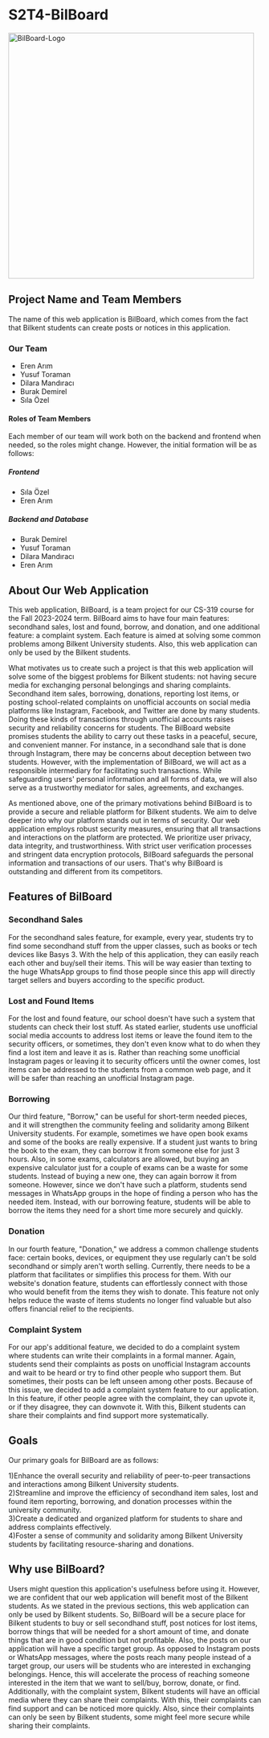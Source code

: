 # S2T4-BilBoard

<img width="489" alt="BilBoard-Logo" src="https://github.com/CS319-23-FA/S2T4-BilBoard/assets/91385176/6d1fc5e8-5ca3-4b8b-9a67-dd2b429187e8">


## Project Name and Team Members
The name of this web application is BilBoard, which comes from the fact that Bilkent students can create posts or notices in this application.
### Our Team
- Eren Arım 
- Yusuf Toraman
- Dilara Mandıracı
- Burak Demirel
- Sıla Özel
#### Roles of Team Members
Each member of our team will work both on the backend and frontend when needed, so the roles might change. However, the initial formation will be as follows:
##### Frontend
- Sıla Özel
- Eren Arım
##### Backend and Database
- Burak Demirel
- Yusuf Toraman
- Dilara Mandıracı
- Eren Arım

## About Our Web Application
This web application, BilBoard, is a team project for our CS-319 course for the Fall 2023-2024 term. BilBoard aims to have four main features: secondhand sales, lost and found, borrow, and donation, and one additional feature: a complaint system. Each feature is aimed at solving some common problems among Bilkent University students. Also, this web application can only be used by the Bilkent students.

What motivates us to create such a project is that this web application will solve some of the biggest problems for Bilkent students: not having secure media for exchanging personal belongings and sharing complaints. Secondhand item sales, borrowing, donations, reporting lost items, or posting school-related complaints on unofficial accounts on social media platforms like Instagram, Facebook, and Twitter are done by many students. Doing these kinds of transactions through unofficial accounts raises security and reliability concerns for students. The BilBoard website promises students the ability to carry out these tasks in a peaceful, secure, and convenient manner. For instance, in a secondhand sale that is done through Instagram, there may be concerns about deception between two students. However, with the implementation of BilBoard, we will act as a responsible intermediary for facilitating such transactions. While safeguarding users' personal information and all forms of data, we will also serve as a trustworthy mediator for sales, agreements, and exchanges. 

As mentioned above, one of the primary motivations behind BilBoard is to provide a secure and reliable platform for Bilkent students. We aim to delve deeper into why our platform stands out in terms of security. Our web application employs robust security measures, ensuring that all transactions and interactions on the platform are protected. We prioritize user privacy, data integrity, and trustworthiness. With strict user verification processes and stringent data encryption protocols, BilBoard safeguards the personal information and transactions of our users. That's why BilBoard is outstanding and different from its competitors.

## Features of BilBoard 
### Secondhand Sales 
For the secondhand sales feature, for example, every year, students try to find some secondhand stuff from the upper classes, such as books or tech devices like Basys 3. With the help of this application, they can easily reach each other and buy/sell their items. This will be way easier than texting to the huge WhatsApp groups to find those people since this app will directly target sellers and buyers according to the specific product.

### Lost and Found Items 
For the lost and found feature, our school doesn't have such a system that students can check their lost stuff. As stated earlier, students use unofficial social media accounts to address lost items or leave the found item to the security officers, or sometimes, they don't even know what to do when they find a lost item and leave it as is. Rather than reaching some unofficial Instagram pages or leaving it to security officers until the owner comes, lost items can be addressed to the students from a common web page, and it will be safer than reaching an unofficial Instagram page.

### Borrowing 
Our third feature, "Borrow," can be useful for short-term needed pieces, and it will strengthen the community feeling and solidarity among Bilkent University students. For example, sometimes we have open book exams and some of the books are really expensive. If a student just wants to bring the book to the exam, they can borrow it from someone else for just 3 hours. Also, in some exams, calculators are allowed, but buying an expensive calculator just for a couple of exams can be a waste for some students. Instead of buying a new one, they can again borrow it from someone. However, since we don't have such a platform, students send messages in WhatsApp groups in the hope of finding a person who has the needed item. Instead, with our borrowing feature, students will be able to borrow the items they need for a short time more securely and quickly.

### Donation 
In our fourth feature, "Donation," we address a common challenge students face: certain books, devices, or equipment they use regularly can't be sold secondhand or simply aren't worth selling. Currently, there needs to be a platform that facilitates or simplifies this process for them. With our website's donation feature, students can effortlessly connect with those who would benefit from the items they wish to donate. This feature not only helps reduce the waste of items students no longer find valuable but also offers financial relief to the recipients.

### Complaint System
For our app's additional feature, we decided to do a complaint system where students can write their complaints in a formal manner. Again, students send their complaints as posts on unofficial Instagram accounts and wait to be heard or try to find other people who support them. But sometimes, their posts can be left unseen among other posts. Because of this issue, we decided to add a complaint system feature to our application. In this feature, if other people agree with the complaint, they can upvote it, or if they disagree, they can downvote it. With this, Bilkent students can share their complaints and find support more systematically.

## Goals
Our primary goals for BilBoard are as follows:

1)Enhance the overall security and reliability of peer-to-peer transactions and interactions among Bilkent University students.<br>
2)Streamline and improve the efficiency of secondhand item sales, lost and found item reporting, borrowing, and donation processes within the university community.<br>
3)Create a dedicated and organized platform for students to share and address complaints effectively.<br>
4)Foster a sense of community and solidarity among Bilkent University students by facilitating resource-sharing and donations.

## Why use BilBoard?
Users might question this application's usefulness before using it. However, we are confident that our web application will benefit most of the Bilkent students. As we stated in the previous sections, this web application can only be used by Bilkent students. So, BilBoard will be a secure place for Bilkent students to buy or sell secondhand stuff, post notices for lost items, borrow things that will be needed for a short amount of time, and donate things that are in good condition but not profitable. Also, the posts on our application will have a specific target group. As opposed to Instagram posts or WhatsApp messages, where the posts reach many people instead of a target group, our users will be students who are interested in exchanging belongings. Hence, this will accelerate the process of reaching someone interested in the item that we want to sell/buy, borrow, donate, or find. Additionally, with the complaint system, Bilkent students will have an official media where they can share their complaints. With this, their complaints can find support and can be noticed more quickly. Also, since their complaints can only be seen by Bilkent students, some might feel more secure while sharing their complaints.
